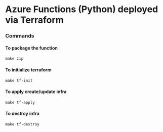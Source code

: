 # Azure Functions (Python) deployed via Terraform

### Commands

#### To package the function

```shell
make zip
```

#### To initialize terraform

```shell
make tf-init
```

#### To apply create/update infra

```shell
make tf-apply
```

#### To destroy infra

```shell
make tf-destroy
``` 

